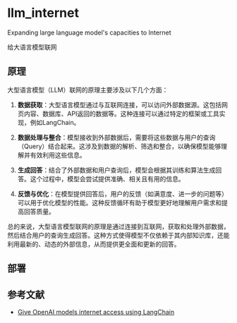 # llm_internet
Expanding large language model's capacities to Internet

给大语言模型联网

## 原理

大型语言模型（LLM）联网的原理主要涉及以下几个方面：

1. **数据获取**：大型语言模型通过与互联网连接，可以访问外部数据源。这包括网页内容、数据库、API返回的数据等。这种连接可以通过特定的框架或工具实现，例如LangChain。

2. **数据处理与整合**：模型接收到外部数据后，需要将这些数据与用户的查询（Query）结合起来。这涉及到数据的解析、筛选和整合，以确保模型能够理解并有效利用这些信息。

3. **生成回答**：结合了外部数据和用户查询后，模型会根据其训练和算法生成回答。这个过程中，模型会尝试提供准确、相关且有用的信息。

4. **反馈与优化**：在模型提供回答后，用户的反馈（如满意度、进一步的问题等）可以用于优化模型的性能。这种反馈循环有助于模型更好地理解用户需求和提高回答质量。

总的来说，大型语言模型联网的原理是通过连接到互联网，获取和处理外部数据，然后结合用户的查询生成回答。这种方式使得模型不仅依赖于其内部知识库，还能利用最新的、动态的外部信息，从而提供更全面和更新的回答。

## 部署



## 参考文献
- [Give OpenAI models internet access using LangChain](https://medium.com/@rubentak/give-openai-models-with-internet-access-using-langchain-7d5849f33e03)
